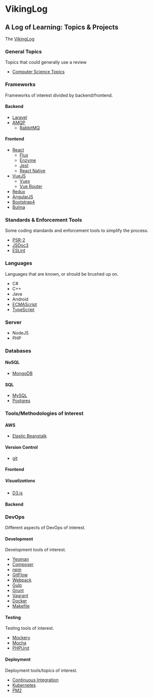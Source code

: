 # VikingLog

## A Log of Learning: Topics & Projects

The [VikingLog](docs/devlog/index.md)

### General Topics

Topics that could generally use a review

- [Computer Science Topics](docs/academics/computer_science.md)

### Frameworks

Frameworks of interest divided by backend/frontend.

#### Backend

- [Laravel](docs/frameworks/backend/laravel/laravel.md)
- [AMQP](docs/frameworks/backend/amqp/amqp.md)
  - [RabbitMQ](docs/frameworks/backend/amqp/rabbitmq.md)

#### Frontend

- [React](docs/frameworks/frontend/react/react.md)
    - [Flux](docs/frameworks/frontend/react/flux.md)
    - [Enzyme](docs/frameworks/frontend/react/enzyme.md)
    - [Jest](docs/frameworks/frontend/react/jest.md)
    - [React Native](docs/frameworks/frontend/react/reactnative.md)
- [VueJS](docs/frameworks/frontend/vuejs/vuejs.md)
    - [Vuex](docs/frameworks/frontend/vuejs/vuex.md)
    - [Vue Router](docs/frameworks/frontend/vuejs/vue-router.md)
- [Redux](docs/frameworks/frontend/redux.md)
- [AngularJS](docs/frameworks/frontend/angularjs.md)
- [Bootstrap4](docs/frameworks/frontend/bootstrap4.md)
- [Bulma](docs/frameworks/frontend/bulma.md)


### Standards & Enforcement Tools

Some coding standards and enforcement tools to simplify the process.

- [PSR-2](docs/standards_and_tools/psr2.md)
- [JSDoc3](docs/standard_and_tools/jsdoc.md)
- [ESLint](docs/standards_and_tools/eslint.md)


### Languages

Languages that are known, or should be brushed up on.

- C#
- C++
- Java
- Android
- [ECMAScript](docs/languages/ecmascript.md)
- [TypeScript](docs/languages/typescript.md)

### Server

- NodeJS
- PHP

### Databases

#### NoSQL

- [MongoDB](docs/databases/mongodb.md)

#### SQL

- [MySQL](docs/databases/mysql.md)
- [Postgres](docs/databases/postgres.md)

### Tools/Methodologies of Interest

#### AWS

- [Elastic Beanstalk](docs/tools/elasticbranstalk.md)

#### Version Control

- [git](docs/devops/development/git.md)

#### Frontend


##### Visualizations

- [D3.js](docs/tools/frontend/d3.md)

#### Backend

### DevOps

Different aspects of DevOps of interest.

#### Development

Development tools of interest.

- [Yeoman](docs/devops/development/yeoman.md)
- [Composer](docs/devops/development/composer.md)
- [npm](docs/devops/development/npm.md)
- [GitFlow](docs/devops/development/gitflow.md)
- [Webpack](docs/devops/development/webpack.md)
- [Gulp](docs/devops/development/gulp.md)
- [Grunt](docs/devops/development/grunt.md)
- [Vagrant](docs/devops/development/vagrant.md)
- [Docker](docs/devops/development/docker.md)
- [Makefile](docs/devops/development/makefile.md)


#### Testing

Testing tools of interest.

- [Mockery](docs/devops/testing/mockery.md)
- [Mocha](docs/devops/testing/mocha.md)
- [PHPUnit](docs/devops/testing/phpunit.md)

#### Deployment

Deployment tools/topics of interest.

- [Continuous Integration](docs/deployment/continuous_integration.md)
- [Kubernetes](docs/deployment/kubernetes.md)
- [PM2](docs/devops/deployment/pm2.md)
